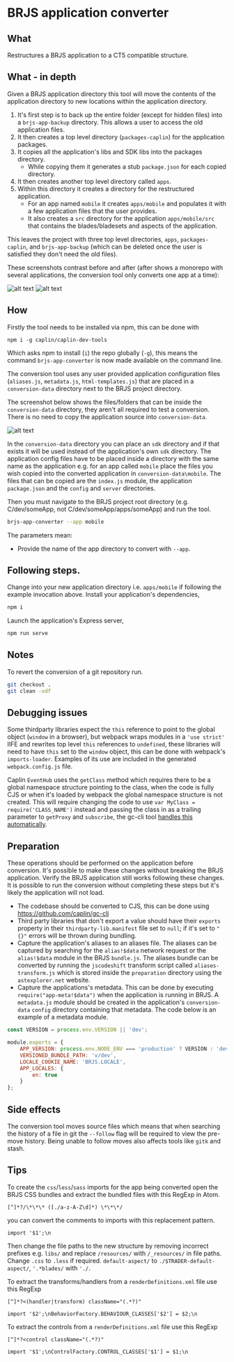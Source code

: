 # BRJS application converter

## What

Restructures a BRJS application to a CT5 compatible structure.

## What - in depth

Given a BRJS application directory this tool will move the contents of the
application directory to new locations within the application directory.

1. It's first step is to back up the entire folder (except for hidden files)
into a `brjs-app-backup` directory. This allows a user to access the old
application files.
2. It then creates a top level directory (`packages-caplin`) for the application
packages.
3. It copies all the application's libs and SDK libs into the packages
directory.
	* While copying them it generates a stub `package.json` for each copied
	directory.
4. It then creates another top level directory called `apps`.
5. Within this directory it creates a directory for the restructured
application.
	* For an app named `mobile` it creates `apps/mobile` and populates it with 
	a few application files that the user provides.
	* It also creates a `src` directory for the application `apps/mobile/src` 
	that contains the blades/bladesets and aspects of the application.

This leaves the project with three top level directories, `apps`, 
`packages-caplin`, and `brjs-app-backup` (which can be deleted once the user is
satisfied they don't need the old files).

These screenshots contrast before and after (after shows a monorepo with several
applications, the conversion tool only converts one app at a time):

![alt text](https://raw.githubusercontent.com/caplin/caplin-dev-tools/master/brjs-app-converter/preparation/current.png "Current Structure")
![alt text](https://raw.githubusercontent.com/caplin/caplin-dev-tools/master/brjs-app-converter/preparation/post.png "Post Conversion Structure")

## How

Firstly the tool needs to be installed via npm, this can be done with

`npm i -g caplin/caplin-dev-tools`

Which asks npm to install (`i`) the repo globally (`-g`), this means the command
`brjs-app-converter` is now made available on the command line.

The conversion tool uses any user provided application configuration files
(`aliases.js`, `metadata.js`, `html-templates.js`) that are placed in a
`conversion-data` directory next to the BRJS project directory.

The screenshot below shows the files/folders that can be inside the
`conversion-data` directory, they aren't all required to test a conversion.
There is no need to copy the application source into `conversion-data`.

![alt text](https://raw.githubusercontent.com/caplin/caplin-dev-tools/master/brjs-app-converter/preparation/conversion-data.png "Conversion data")

In the `conversion-data` directory you can place an `sdk` directory and if that
exists it will be used instead of the application's own `sdk` directory. The
application config files have to be placed inside a directory with the same name
as the application e.g. for an app called `mobile` place the files you wish
copied into the converted application in `conversion-data\mobile`. The files
that can be copied are the `index.js` module, the application `package.json` and
the `config` and `server` directories.

Then you must navigate to the BRJS project root directory (e.g. C/dev/someApp,
not C/dev/someApp/apps/someApp) and run the tool.

```bash
brjs-app-converter --app mobile
```

The parameters mean:

* Provide the name of the app directory to convert with `--app`.

## Following steps.

Change into your new application directory i.e. `apps/mobile` if following the
example invocation above. Install your application's dependencies,

```bash
npm i
```

Launch the application's Express server,

```bash
npm run serve
```

## Notes

To revert the conversion of a git repository run.

```bash
git checkout .
git clean -xdf
```

## Debugging issues

Some thirdparty libraries expect the `this` reference to point to the global
object (`window` in a browser), but webpack wraps modules in a `'use strict'`
IIFE and rewrites top level `this` references to `undefined`, these libraries
will need to have `this` set to the `window` object, this can be done with
webpack's `imports-loader`. Examples of its use are included in the generated
`webpack.config.js` file.

Caplin `EventHub` uses the `getClass` method which requires there to be a global
namespace structure pointing to the class, when the code is fully CJS or when
it's loaded by webpack the global namespace structure is not created. This will
require changing the code to use `var MyClass = require('CLASS_NAME')` instead
and passing the class in as a trailing parameter to `getProxy` and `subscribe`,
the gc-cli tool [handles this automatically](https://github.com/caplin/gc-cli/commit/15c465fb9cac8a669e495c7315130dad06c0fe86).

## Preparation

These operations should be performed on the application before conversion. It's
possible to make these changes without breaking the BRJS application. Verify the
BRJS application still works following these changes. It is possible to run the
conversion without completing these steps but it's likely the application will
not load.

* The codebase should be converted to CJS, this can be done using https://github.com/caplin/gc-cli
* Third party libraries that don't export a value should have their `exports`
property in their `thirdparty-lib.manifest` file set to `null`; if it's set to
`"{}"` errors will be thrown during bundling.
* Capture the application's aliases to an aliases file. The aliases can be
captured by searching for the `alias!$data` network request or the `alias!$data`
module in the BRJS `bundle.js`. The aliases bundle can be converted by running
the `jscodeshift` transform script called `aliases-transform.js` which is stored
inside the `preparation` directory using the `astexplorer.net` website.
* Capture the applications's metadata. This can be done by executing
`require("app-meta!$data")` when the application is running in BRJS. A
`metadata.js` module should be created in the application's `conversion-data`
`config` directory containing that metadata. The code below is an example of a
metadata module.

```javascript
const VERSION = process.env.VERSION || 'dev';

module.exports = {
	APP_VERSION: process.env.NODE_ENV === 'production' ? VERSION : 'dev',
	VERSIONED_BUNDLE_PATH: 'v/dev',
	LOCALE_COOKIE_NAME: 'BRJS.LOCALE',
	APP_LOCALES: {
		en: true
	}
};
```

## Side effects

The conversion tool moves source files which means that when searching the
history of a file in git the `--follow` flag will be required to view the
pre-move history. Being unable to follow moves also affects tools like `gitk`
and stash.

## Tips

To create the `css`/`less`/`sass` imports for the app being converted open the
BRJS CSS bundles and extract the bundled files with this RegExp in Atom.

`[^]*?/\*\*\* ([./a-z-A-Z\d]*) \*\*\*/`

you can convert the comments to imports with this replacement pattern.

`import '$1';\n`

Then change the file paths to the new structure by removing incorrect prefixes
e.g. `libs/` and replace `/resources/` with `/_resources/` in file paths. Change
`.css` to `.less` if required. `default-aspect/` to `./$TRADER-default-aspect/`,
`'.*blades/` with `'./`.

To extract the transforms/handlers from a `renderDefinitions.xml` file use this
RegExp

`[^]*?<(handler|transform) className="(.*?)"`

`import '$2';\nBehaviorFactory.BEHAVIOUR_CLASSES['$2'] = $2;\n`

To extract the controls from a `renderDefinitions.xml` file use this RegExp

`[^]*?<control className="(.*?)"`

`import '$1';\nControlFactory.CONTROL_CLASSES['$1'] = $1;\n`
